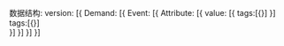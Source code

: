 数据结构:
version: [{
  Demand: [{
    Event: [{
      Attribute: [{
        value: [{ 
          tags:[{}] 
        }]
        tags:[{}]   
      }]
    }]
  }]
}]

